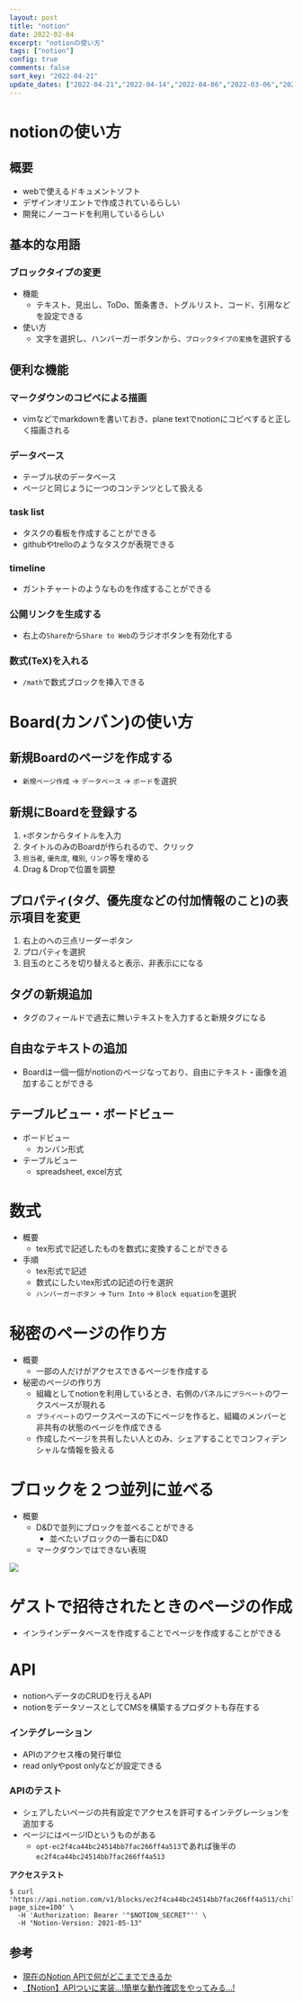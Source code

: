 ```yaml
---
layout: post
title: "notion"
date: 2022-02-04
excerpt: "notionの使い方"
tags: ["notion"]
config: true
comments: false
sort_key: "2022-04-21"
update_dates: ["2022-04-21","2022-04-14","2022-04-06","2022-03-06","2022-02-04"]
---
```


# notionの使い方

## 概要
 - webで使えるドキュメントソフト
 - デザインオリエントで作成されているらしい
 - 開発にノーコードを利用しているらしい

## 基本的な用語

### ブロックタイプの変更
 - 機能
   - テキスト、見出し、ToDo、箇条書き、トグルリスト、コード、引用などを設定できる
 - 使い方
   - 文字を選択し、ハンバーガーボタンから、`ブロックタイプの変換`を選択する

## 便利な機能

### マークダウンのコピペによる描画
 - vimなどでmarkdownを書いておき、plane textでnotionにコピペすると正しく描画される

### データベース
 - テーブル状のデータベース
 - ページと同じように一つのコンテンツとして扱える
 
### task list
 - タスクの看板を作成することができる
 - githubやtrelloのようなタスクが表現できる

### timeline
 - ガントチャートのようなものを作成することができる

### 公開リンクを生成する
 - 右上の`Share`から`Share to Web`のラジオボタンを有効化する

### 数式(TeX)を入れる
 - `/math`で数式ブロックを挿入できる

# Board(カンバン)の使い方

## 新規Boardのページを作成する
 - `新規ページ作成` -> `データベース` -> `ボード`を選択
 
## 新規にBoardを登録する
 1. `+`ボタンからタイトルを入力
 2. タイトルのみのBoardが作られるので、クリック
 3. `担当者`, `優先度`, `種別`, `リンク`等を埋める
 4. Drag & Dropで位置を調整

## プロパティ(タグ、優先度などの付加情報のこと)の表示項目を変更
 1. 右上のへの三点リーダーボタン
 2. プロパティを選択
 3. 目玉のところを切り替えると表示、非表示にになる
 
## タグの新規追加
 - タグのフィールドで過去に無いテキストを入力すると新規タグになる
 
## 自由なテキストの追加
 - Boardは一個一個がnotionのページなっており、自由にテキスト・画像を追加することができる
 
## テーブルビュー・ボードビュー
 - ボードビュー
   - カンバン形式
 - テーブルビュー
   - spreadsheet, excel方式

# 数式
 - 概要
   - tex形式で記述したものを数式に変換することができる
 - 手順
   - tex形式で記述 
   - 数式にしたいtex形式の記述の行を選択
   - `ハンバーガーボタン` -> `Turn Into` -> `Block equation`を選択

# 秘密のページの作り方 
 - 概要
   - 一部の人だけがアクセスできるページを作成する
 - 秘密のページの作り方
   - 組織としてnotionを利用しているとき、右側のパネルに`プラベート`のワークスペースが現れる
   - `プライベート`のワークスペースの下にページを作ると、組織のメンバーと非共有の状態のページを作成できる
   - 作成したページを共有したい人とのみ、シェアすることでコンフィデンシャルな情報を扱える

# ブロックを２つ並列に並べる
 - 概要
   - D&Dで並列にブロックを並べることができる
     - 並べたいブロックの一番右にD&D
   - マークダウンではできない表現
 
<div>
  <img src="https://f004.backblazeb2.com/file/gimpeik/Images/Screen+Shot+2022-10-12+at+14.08.59.png">
</div>

# ゲストで招待されたときのページの作成
 - インラインデータベースを作成することでページを作成することができる

# API
 - notionへデータのCRUDを行えるAPI
 - notionをデータソースとしてCMSを構築するプロダクトも存在する

### インテグレーション
 - APIのアクセス権の発行単位
 - read onlyやpost onlyなどが設定できる

### APIのテスト
 - シェアしたいページの共有設定でアクセスを許可するインテグレーションを追加する
 - ページにはページIDというものがある
   - `opt-ec2f4ca44bc24514bb7fac266ff4a513`であれば後半の`ec2f4ca44bc24514bb7fac266ff4a513`
 
**アクセステスト**  
```console
$ curl 'https://api.notion.com/v1/blocks/ec2f4ca44bc24514bb7fac266ff4a513/children?page_size=100' \
  -H 'Authorization: Bearer '"$NOTION_SECRET"'' \
  -H "Notion-Version: 2021-05-13"
```

## 参考
 - [現在のNotion APIで何がどこまでできるか](https://zenn.dev/st43/articles/7982e6d371f8b8)
 - [【Notion】APIついに実装...!簡単な動作確認をやってみる...!](https://tektektech.com/notion-api/)

